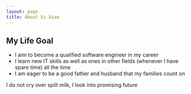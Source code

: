 ```yaml
---
layout: page
title: About Xi Xiao
---
```


## My Life Goal
- I aim to become a qualified software engineer in my career
- I learn new IT skills as well as ones in other fields (whenever I have spare time) all the time
- I am eager to be a good father and husband that my families count on


<p class="message">
  I do not cry over spilt milk, I look into promising future
</p>
